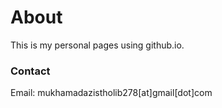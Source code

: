 # About
This is my personal pages using github.io.


### Contact
Email: mukhamadazistholib278[at]gmail[dot]com
